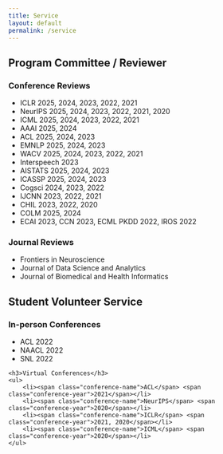 ```yaml
---
title: Service
layout: default
permalink: /service
---
```


<div class="service-section">

## Program Committee / Reviewer

### Conference Reviews
<ul>
    <li><span class="conference-name">ICLR</span> <span class="conference-year">2025, 2024, 2023, 2022, 2021</span></li>
    <li><span class="conference-name">NeurIPS</span> <span class="conference-year">2025, 2024, 2023, 2022, 2021, 2020</span></li>
    <li><span class="conference-name">ICML</span> <span class="conference-year">2025, 2024, 2023, 2022, 2021</span></li>
    <li><span class="conference-name">AAAI</span> <span class="conference-year">2025, 2024</span></li>
    <li><span class="conference-name">ACL</span> <span class="conference-year">2025, 2024, 2023</span></li>
    <li><span class="conference-name">EMNLP</span> <span class="conference-year">2025, 2024, 2023</span></li>
    <li><span class="conference-name">WACV</span> <span class="conference-year">2025, 2024, 2023, 2022, 2021</span></li>
    <li><span class="conference-name">Interspeech</span> <span class="conference-year">2023</span></li>
    <li><span class="conference-name">AISTATS</span> <span class="conference-year">2025, 2024, 2023</span></li>
    <li><span class="conference-name">ICASSP</span> <span class="conference-year">2025, 2024, 2023</span></li>
    <li><span class="conference-name">Cogsci</span> <span class="conference-year">2024, 2023, 2022</span></li>
    <li><span class="conference-name">IJCNN</span> <span class="conference-year">2023, 2022, 2021</span></li>
    <li><span class="conference-name">CHIL</span> <span class="conference-year">2023, 2022, 2020</span></li>
    <li><span class="conference-name">COLM</span> <span class="conference-year">2025, 2024</span></li>
    <li><span class="conference-name">ECAI</span> <span class="conference-year">2023</span>, <span class="conference-name">CCN</span> <span class="conference-year">2023</span>, <span class="conference-name">ECML PKDD</span> <span class="conference-year">2022</span>, <span class="conference-name">IROS</span> <span class="conference-year">2022</span></li>
</ul>

### Journal Reviews
<ul>
    <li><span class="conference-name">Frontiers in Neuroscience</span></li>
    <li><span class="conference-name">Journal of Data Science and Analytics</span></li>
    <li><span class="conference-name">Journal of Biomedical and Health Informatics</span></li>
</ul>

## Student Volunteer Service

<div class="volunteer-section">
    <h3>In-person Conferences</h3>
    <ul>
        <li><span class="conference-name">ACL</span> <span class="conference-year">2022</span></li>
        <li><span class="conference-name">NAACL</span> <span class="conference-year">2022</span></li>
        <li><span class="conference-name">SNL</span> <span class="conference-year">2022</span></li>
    </ul>

    <h3>Virtual Conferences</h3>
    <ul>
        <li><span class="conference-name">ACL</span> <span class="conference-year">2021</span></li>
        <li><span class="conference-name">NeurIPS</span> <span class="conference-year">2020</span></li>
        <li><span class="conference-name">ICLR</span> <span class="conference-year">2021, 2020</span></li>
        <li><span class="conference-name">ICML</span> <span class="conference-year">2020</span></li>
    </ul>
</div>

</div>
